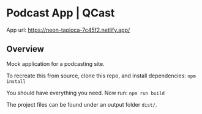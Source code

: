 # Podcast App | QCast

App url: https://neon-tapioca-7c45f2.netlify.app/


## Overview

Mock application for a podcasting site.

To recreate this from source, clone this repo, and install dependencies:
```npm install```

You should have everything you need. Now run:
```npm run build```

The project files can be found under an output folder ```dist/```.
